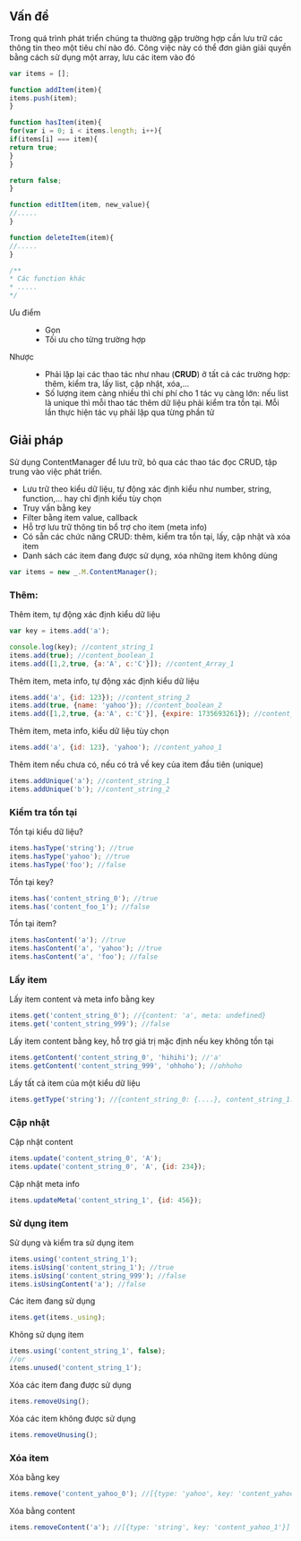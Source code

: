 ## Vấn đề
Trong quá trình phát triển chúng ta thường gặp trường hợp cần lưu trữ các thông tin theo một tiêu chí nào đó.
Công việc này có thể đơn giản giải quyền bằng cách sử dụng một array, lưu các item vào đó

```js
var items = [];

function addItem(item){
items.push(item);
}

function hasItem(item){
for(var i = 0; i < items.length; i++){
if(items[i] === item){
return true;
}
}

return false;
}

function editItem(item, new_value){
//.....
}

function deleteItem(item){
//.....
}

/**
* Các function khác
* .....
*/
```

<dl class="dl-horizontal">
    <dt>Ưu điểm</dt>
    <dd><ul>
        <li>Gọn</li>
        <li>Tối ưu cho từng trường hợp</li>
    </ul></dd>
    <dt>Nhược</dt>
    <dd><ul>
        <li>Phải lặp lại các thao tác như nhau (<strong>CRUD</strong>) ở tất cả các trường hợp: thêm, kiểm tra, lấy list, cập nhật, xóa,...</li>
        <li>Số lượng item càng nhiều thì chi phí cho 1 tác vụ càng lớn: nếu list là unique thì mỗi thao tác thêm dữ liệu phải kiểm tra tồn tại.
            Mỗi lần thực hiện tác vụ phải lặp qua từng phần tử</li>
    </ul></dd>
</dl>

## Giải pháp
Sử dụng ContentManager để lưu trữ, bỏ qua các thao tác đọc CRUD, tập trung vào việc phát triển.

<ul>
    <li>Lưu trữ theo kiểu dữ liệu, tự động xác định kiểu như number, string, function,... hay chỉ định kiểu tùy chọn</li>
    <li>Truy vấn bằng key</li>
    <li>Filter bằng item value, callback</li>
    <li>Hỗ trợ lưu trữ thông tin bổ trợ cho item (meta info)</li>
    <li>Có sẵn các chức năng CRUD: thêm, kiểm tra tồn tại, lấy, cập nhật và xóa item</li>
    <li>Danh sách các item đang được sử dụng, xóa những item không dùng</li>
</ul>

```js
var items = new _.M.ContentManager();
```

### Thêm:
Thêm item, tự động xác định kiểu dữ liệu
```js
var key = items.add('a');

console.log(key); //content_string_1
items.add(true); //content_boolean_1
items.add([1,2,true, {a:'A', c:'C'}]); //content_Array_1
```

Thêm item, meta info, tự động xác định kiểu dữ liệu
```js
items.add('a', {id: 123}); //content_string_2
items.add(true, {name: 'yahoo'}); //content_boolean_2
items.add([1,2,true, {a:'A', c:'C'}], {expire: 1735693261}); //content_Array_2
```

Thêm item, meta info, kiểu dữ liệu tùy chọn
```js
items.add('a', {id: 123}, 'yahoo'); //content_yahoo_1
```

Thêm item nếu chưa có, nếu có trả về key của item đầu tiên (unique)
```js
items.addUnique('a'); //content_string_1
items.addUnique('b'); //content_string_2
```

### Kiểm tra tồn tại
Tồn tại kiểu dữ liệu?
```js
items.hasType('string'); //true
items.hasType('yahoo'); //true
items.hasType('foo'); //false
```

Tồn tại key?
```js
items.has('content_string_0'); //true
items.has('content_foo_1'); //false
```

Tồn tại item?
```js
items.hasContent('a'); //true
items.hasContent('a', 'yahoo'); //true
items.hasContent('a', 'foo'); //false
```
### Lấy item
Lấy item content và meta info bằng key
```js
items.get('content_string_0'); //{content: 'a', meta: undefined}
items.get('content_string_999'); //false
```

Lấy item content bằng key, hỗ trợ giá trị mặc định nếu key không tồn tại
```js
items.getContent('content_string_0', 'hihihi'); //'a'
items.getContent('content_string_999', 'ohhoho'); //ohhoho
```

Lấy tất cả item của một kiểu dữ liệu
```js
items.getType('string'); //{content_string_0: {....}, content_string_1: {....}, ....}
```

### Cập nhật
Cập nhật content
```js
items.update('content_string_0', 'A');
items.update('content_string_0', 'A', {id: 234});
```

Cập nhật meta info
```js
items.updateMeta('content_string_1', {id: 456});
```
### Sử dụng item
Sử dụng và kiểm tra sử dụng item
```js
items.using('content_string_1');
items.isUsing('content_string_1'); //true
items.isUsing('content_string_999'); //false
items.isUsingContent('a'); //false
```

Các item đang sử dụng
```js
items.get(items._using);
```

Không sử dụng item
```js
items.using('content_string_1', false);
//or
items.unused('content_string_1');
```

Xóa các item đang được sử dụng
```js
items.removeUsing();
```

Xóa các item không được sử dụng
```js
items.removeUnusing();
```

### Xóa item
Xóa bằng key
```js
items.remove('content_yahoo_0'); //[{type: 'yahoo', key: 'content_yahoo_0'}]
```

Xóa bằng content
```js
items.removeContent('a'); //[{type: 'string', key: 'content_yahoo_1'}]
```
